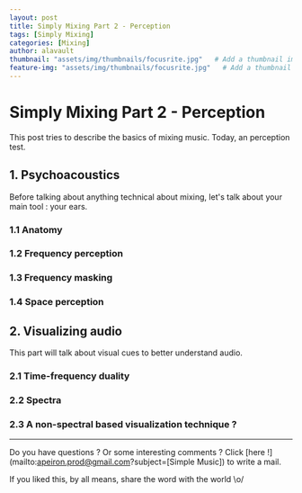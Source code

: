 ```yaml
---
layout: post
title: Simply Mixing Part 2 - Perception
tags: [Simply Mixing]
categories: [Mixing]
author: alavault
thumbnail: "assets/img/thumbnails/focusrite.jpg"   # Add a thumbnail image on blog view
feature-img: "assets/img/thumbnails/focusrite.jpg"   # Add a thumbnail image on blog view
---
```


# Simply Mixing Part 2 - Perception

This post tries to describe the basics of mixing music. Today, an perception test.

## 1. Psychoacoustics

Before talking about anything technical about mixing, let's talk about your main tool : your ears.

### 1.1 Anatomy

### 1.2 Frequency perception

### 1.3 Frequency masking

### 1.4 Space perception

## 2. Visualizing audio

This part will talk about visual cues to better understand audio.

### 2.1 Time-frequency duality

### 2.2 Spectra

### 2.3 A non-spectral based visualization technique ?

---

Do you have questions ? Or some interesting comments ? Click [here !](mailto:apeiron.prod@gmail.com?subject=[Simple Music]) to write a mail.

If you liked this, by all means, share the word with the world \o/


